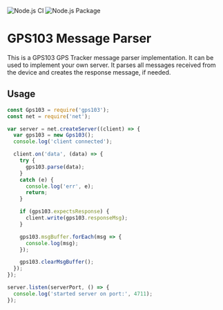 ![Node.js CI](https://github.com/vondraussen/gps103/workflows/Node.js%20CI/badge.svg?branch=master) ![Node.js Package](https://github.com/vondraussen/gps103/workflows/Node.js%20Package/badge.svg)

# GPS103 Message Parser
This is a GPS103 GPS Tracker message parser implementation. It can be used to implement your own server.
It parses all messages received from the device and creates the response message, if needed.

## Usage
```js
const Gps103 = require('gps103');
const net = require('net');

var server = net.createServer((client) => {
  var gps103 = new Gps103();
  console.log('client connected');

  client.on('data', (data) => {
    try {
      gps103.parse(data);
    }
    catch (e) {
      console.log('err', e);
      return;
    }

    if (gps103.expectsResponse) {
      client.write(gps103.responseMsg);
    }

    gps103.msgBuffer.forEach(msg => {
      console.log(msg);
    });

    gps103.clearMsgBuffer();
  });
});

server.listen(serverPort, () => {
  console.log('started server on port:', 4711);
});

```
